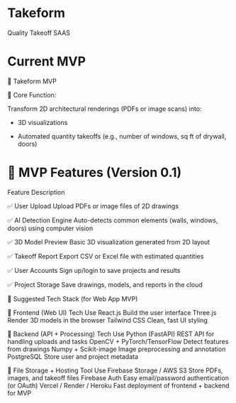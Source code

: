 # Takeform
Quality Takeoff SAAS

# Current MVP 
🚀 Takeform MVP 

🎯 Core Function:

Transform 2D architectural renderings (PDFs or image scans) into:

* 3D visualizations

* Automated quantity takeoffs (e.g., number of windows, sq ft of drywall, doors)


# 🔹 MVP Features (Version 0.1)
Feature	Description

✅ User Upload	Upload PDFs or image files of 2D drawings

✅ AI Detection Engine	Auto-detects common elements (walls, windows, doors) using computer vision

✅ 3D Model Preview	Basic 3D visualization generated from 2D layout

✅ Takeoff Report Export	CSV or Excel file with estimated quantities

✅ User Accounts	Sign up/login to save projects and results

✅ Project Storage	Save drawings, models, and reports in the cloud

🧠 Suggested Tech Stack (for Web App MVP)

🔹 Frontend (Web UI)
Tech	Use
React.js	Build the user interface
Three.js	Render 3D models in the browser
Tailwind CSS	Clean, fast UI styling

🔹 Backend (API + Processing)
Tech	Use
Python (FastAPI)	REST API for handling uploads and tasks
OpenCV + PyTorch/TensorFlow	Detect features from drawings
Numpy + Scikit-image	Image preprocessing and annotation
PostgreSQL	Store user and project metadata

🔹 File Storage + Hosting
Tool	Use
Firebase Storage / AWS S3	Store PDFs, images, and takeoff files
Firebase Auth	Easy email/password authentication (or OAuth)
Vercel / Render / Heroku	Fast deployment of frontend + backend for MVP


